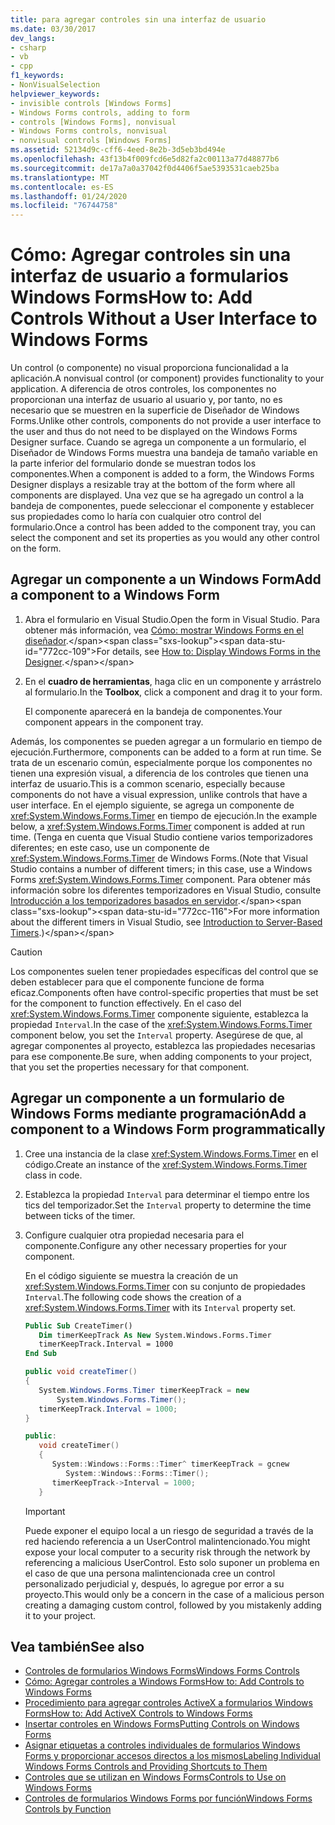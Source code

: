 ```yaml
---
title: para agregar controles sin una interfaz de usuario
ms.date: 03/30/2017
dev_langs:
- csharp
- vb
- cpp
f1_keywords:
- NonVisualSelection
helpviewer_keywords:
- invisible controls [Windows Forms]
- Windows Forms controls, adding to form
- controls [Windows Forms], nonvisual
- Windows Forms controls, nonvisual
- nonvisual controls [Windows Forms]
ms.assetid: 52134d9c-cff6-4eed-8e2b-3d5eb3bd494e
ms.openlocfilehash: 43f13b4f009fcd6e5d82fa2c00113a77d48877b6
ms.sourcegitcommit: de17a7a0a37042f0d4406f5ae5393531caeb25ba
ms.translationtype: MT
ms.contentlocale: es-ES
ms.lasthandoff: 01/24/2020
ms.locfileid: "76744758"
---
```

# <a name="how-to-add-controls-without-a-user-interface-to-windows-forms"></a><span data-ttu-id="772cc-102">Cómo: Agregar controles sin una interfaz de usuario a formularios Windows Forms</span><span class="sxs-lookup"><span data-stu-id="772cc-102">How to: Add Controls Without a User Interface to Windows Forms</span></span>

<span data-ttu-id="772cc-103">Un control (o componente) no visual proporciona funcionalidad a la aplicación.</span><span class="sxs-lookup"><span data-stu-id="772cc-103">A nonvisual control (or component) provides functionality to your application.</span></span> <span data-ttu-id="772cc-104">A diferencia de otros controles, los componentes no proporcionan una interfaz de usuario al usuario y, por tanto, no es necesario que se muestren en la superficie de Diseñador de Windows Forms.</span><span class="sxs-lookup"><span data-stu-id="772cc-104">Unlike other controls, components do not provide a user interface to the user and thus do not need to be displayed on the Windows Forms Designer surface.</span></span> <span data-ttu-id="772cc-105">Cuando se agrega un componente a un formulario, el Diseñador de Windows Forms muestra una bandeja de tamaño variable en la parte inferior del formulario donde se muestran todos los componentes.</span><span class="sxs-lookup"><span data-stu-id="772cc-105">When a component is added to a form, the Windows Forms Designer displays a resizable tray at the bottom of the form where all components are displayed.</span></span> <span data-ttu-id="772cc-106">Una vez que se ha agregado un control a la bandeja de componentes, puede seleccionar el componente y establecer sus propiedades como lo haría con cualquier otro control del formulario.</span><span class="sxs-lookup"><span data-stu-id="772cc-106">Once a control has been added to the component tray, you can select the component and set its properties as you would any other control on the form.</span></span>

## <a name="add-a-component-to-a-windows-form"></a><span data-ttu-id="772cc-107">Agregar un componente a un Windows Form</span><span class="sxs-lookup"><span data-stu-id="772cc-107">Add a component to a Windows Form</span></span>

1. <span data-ttu-id="772cc-108">Abra el formulario en Visual Studio.</span><span class="sxs-lookup"><span data-stu-id="772cc-108">Open the form in Visual Studio.</span></span> <span data-ttu-id="772cc-109">Para obtener más información, vea [Cómo: mostrar Windows Forms en el diseñador](https://docs.microsoft.com/previous-versions/visualstudio/visual-studio-2010/w5yd62ts(v=vs.100)).</span><span class="sxs-lookup"><span data-stu-id="772cc-109">For details, see [How to: Display Windows Forms in the Designer](https://docs.microsoft.com/previous-versions/visualstudio/visual-studio-2010/w5yd62ts(v=vs.100)).</span></span>

2. <span data-ttu-id="772cc-110">En el **cuadro de herramientas**, haga clic en un componente y arrástrelo al formulario.</span><span class="sxs-lookup"><span data-stu-id="772cc-110">In the **Toolbox**, click a component and drag it to your form.</span></span>

     <span data-ttu-id="772cc-111">El componente aparecerá en la bandeja de componentes.</span><span class="sxs-lookup"><span data-stu-id="772cc-111">Your component appears in the component tray.</span></span>

<span data-ttu-id="772cc-112">Además, los componentes se pueden agregar a un formulario en tiempo de ejecución.</span><span class="sxs-lookup"><span data-stu-id="772cc-112">Furthermore, components can be added to a form at run time.</span></span> <span data-ttu-id="772cc-113">Se trata de un escenario común, especialmente porque los componentes no tienen una expresión visual, a diferencia de los controles que tienen una interfaz de usuario.</span><span class="sxs-lookup"><span data-stu-id="772cc-113">This is a common scenario, especially because components do not have a visual expression, unlike controls that have a user interface.</span></span> <span data-ttu-id="772cc-114">En el ejemplo siguiente, se agrega un componente de <xref:System.Windows.Forms.Timer> en tiempo de ejecución.</span><span class="sxs-lookup"><span data-stu-id="772cc-114">In the example below, a <xref:System.Windows.Forms.Timer> component is added at run time.</span></span> <span data-ttu-id="772cc-115">(Tenga en cuenta que Visual Studio contiene varios temporizadores diferentes; en este caso, use un componente de <xref:System.Windows.Forms.Timer> de Windows Forms.</span><span class="sxs-lookup"><span data-stu-id="772cc-115">(Note that Visual Studio contains a number of different timers; in this case, use a Windows Forms <xref:System.Windows.Forms.Timer> component.</span></span> <span data-ttu-id="772cc-116">Para obtener más información sobre los diferentes temporizadores en Visual Studio, consulte [Introducción a los temporizadores basados en servidor](https://docs.microsoft.com/previous-versions/visualstudio/visual-studio-2008/tb9yt5e6(v=vs.90)).</span><span class="sxs-lookup"><span data-stu-id="772cc-116">For more information about the different timers in Visual Studio, see [Introduction to Server-Based Timers](https://docs.microsoft.com/previous-versions/visualstudio/visual-studio-2008/tb9yt5e6(v=vs.90)).)</span></span>

> [!CAUTION]
> <span data-ttu-id="772cc-117">Los componentes suelen tener propiedades específicas del control que se deben establecer para que el componente funcione de forma eficaz.</span><span class="sxs-lookup"><span data-stu-id="772cc-117">Components often have control-specific properties that must be set for the component to function effectively.</span></span> <span data-ttu-id="772cc-118">En el caso del <xref:System.Windows.Forms.Timer> componente siguiente, establezca la propiedad `Interval`.</span><span class="sxs-lookup"><span data-stu-id="772cc-118">In the case of the <xref:System.Windows.Forms.Timer> component below, you set the `Interval` property.</span></span> <span data-ttu-id="772cc-119">Asegúrese de que, al agregar componentes al proyecto, establezca las propiedades necesarias para ese componente.</span><span class="sxs-lookup"><span data-stu-id="772cc-119">Be sure, when adding components to your project, that you set the properties necessary for that component.</span></span>

## <a name="add-a-component-to-a-windows-form-programmatically"></a><span data-ttu-id="772cc-120">Agregar un componente a un formulario de Windows Forms mediante programación</span><span class="sxs-lookup"><span data-stu-id="772cc-120">Add a component to a Windows Form programmatically</span></span>

1. <span data-ttu-id="772cc-121">Cree una instancia de la clase <xref:System.Windows.Forms.Timer> en el código.</span><span class="sxs-lookup"><span data-stu-id="772cc-121">Create an instance of the <xref:System.Windows.Forms.Timer> class in code.</span></span>

2. <span data-ttu-id="772cc-122">Establezca la propiedad `Interval` para determinar el tiempo entre los tics del temporizador.</span><span class="sxs-lookup"><span data-stu-id="772cc-122">Set the `Interval` property to determine the time between ticks of the timer.</span></span>

3. <span data-ttu-id="772cc-123">Configure cualquier otra propiedad necesaria para el componente.</span><span class="sxs-lookup"><span data-stu-id="772cc-123">Configure any other necessary properties for your component.</span></span>

     <span data-ttu-id="772cc-124">En el código siguiente se muestra la creación de un <xref:System.Windows.Forms.Timer> con su conjunto de propiedades `Interval`.</span><span class="sxs-lookup"><span data-stu-id="772cc-124">The following code shows the creation of a <xref:System.Windows.Forms.Timer> with its `Interval` property set.</span></span>

    ```vb
    Public Sub CreateTimer()
       Dim timerKeepTrack As New System.Windows.Forms.Timer
       timerKeepTrack.Interval = 1000
    End Sub
    ```

    ```csharp
    public void createTimer()
    {
       System.Windows.Forms.Timer timerKeepTrack = new
           System.Windows.Forms.Timer();
       timerKeepTrack.Interval = 1000;
    }
    ```

    ```cpp
    public:
       void createTimer()
       {
          System::Windows::Forms::Timer^ timerKeepTrack = gcnew
             System::Windows::Forms::Timer();
          timerKeepTrack->Interval = 1000;
       }
    ```

    > [!IMPORTANT]
    > <span data-ttu-id="772cc-125">Puede exponer el equipo local a un riesgo de seguridad a través de la red haciendo referencia a un UserControl malintencionado.</span><span class="sxs-lookup"><span data-stu-id="772cc-125">You might expose your local computer to a security risk through the network by referencing a malicious UserControl.</span></span> <span data-ttu-id="772cc-126">Esto solo suponer un problema en el caso de que una persona malintencionada cree un control personalizado perjudicial y, después, lo agregue por error a su proyecto.</span><span class="sxs-lookup"><span data-stu-id="772cc-126">This would only be a concern in the case of a malicious person creating a damaging custom control, followed by you mistakenly adding it to your project.</span></span>

## <a name="see-also"></a><span data-ttu-id="772cc-127">Vea también</span><span class="sxs-lookup"><span data-stu-id="772cc-127">See also</span></span>

- [<span data-ttu-id="772cc-128">Controles de formularios Windows Forms</span><span class="sxs-lookup"><span data-stu-id="772cc-128">Windows Forms Controls</span></span>](index.md)
- [<span data-ttu-id="772cc-129">Cómo: Agregar controles a Windows Forms</span><span class="sxs-lookup"><span data-stu-id="772cc-129">How to: Add Controls to Windows Forms</span></span>](how-to-add-controls-to-windows-forms.md)
- [<span data-ttu-id="772cc-130">Procedimiento para agregar controles ActiveX a formularios Windows Forms</span><span class="sxs-lookup"><span data-stu-id="772cc-130">How to: Add ActiveX Controls to Windows Forms</span></span>](how-to-add-activex-controls-to-windows-forms.md)
- [<span data-ttu-id="772cc-131">Insertar controles en Windows Forms</span><span class="sxs-lookup"><span data-stu-id="772cc-131">Putting Controls on Windows Forms</span></span>](putting-controls-on-windows-forms.md)
- [<span data-ttu-id="772cc-132">Asignar etiquetas a controles individuales de formularios Windows Forms y proporcionar accesos directos a los mismos</span><span class="sxs-lookup"><span data-stu-id="772cc-132">Labeling Individual Windows Forms Controls and Providing Shortcuts to Them</span></span>](labeling-individual-windows-forms-controls-and-providing-shortcuts-to-them.md)
- [<span data-ttu-id="772cc-133">Controles que se utilizan en Windows Forms</span><span class="sxs-lookup"><span data-stu-id="772cc-133">Controls to Use on Windows Forms</span></span>](controls-to-use-on-windows-forms.md)
- [<span data-ttu-id="772cc-134">Controles de formularios Windows Forms por función</span><span class="sxs-lookup"><span data-stu-id="772cc-134">Windows Forms Controls by Function</span></span>](windows-forms-controls-by-function.md)
